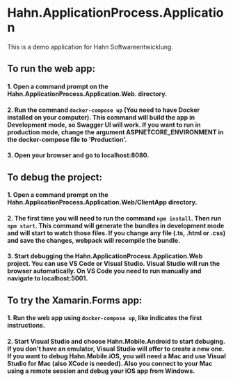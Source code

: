 # Hahn.ApplicationProcess.Application

This is a demo application for Hahn Softwareentwicklung.

## To run the web app:
#### 1. Open a command prompt on the Hahn.ApplicationProcess.Application.Web. directory.
#### 2. Run the command `docker-compose up` (You need to have Docker installed on your computer). This command will build the app in Development mode, so Swagger UI will work. If you want to run in production mode, change the argument ASPNETCORE_ENVIRONMENT in the docker-compose file to 'Production'.
#### 3. Open your browser and go to localhost:8080.


## To debug the project:
#### 1. Open a command prompt on the Hahn.ApplicationProcess.Application.Web/ClientApp directory.
#### 2. The first time you will need to run the command `npm install`. Then run `npm start`. This command will generate the bundles in development mode and will start to watch those files. If you change any file (.ts, .html or .css) and save the changes, webpack will recompile the bundle.
#### 3. Start debugging the Hahn.ApplicationProcess.Application.Web project. You can use VS Code or Visual Studio. Visual Studio will run the browser automatically. On VS Code you need to run manually and navigate to localhost:5001.

## To try the Xamarin.Forms app:
#### 1. Run the web app using `docker-compose up`, like indicates the first instructions.
#### 2. Start Visual Studio and choose Hahn.Mobile.Android to start debuging. If you don't have an emulator, Visual Studio will offer to create a new one. If you want to debug Hahn.Mobile.iOS, you will need a Mac and use Visual Studio for Mac (also XCode is needed). Also you connect to your Mac using a remote session and debug your iOS app from Windows.
